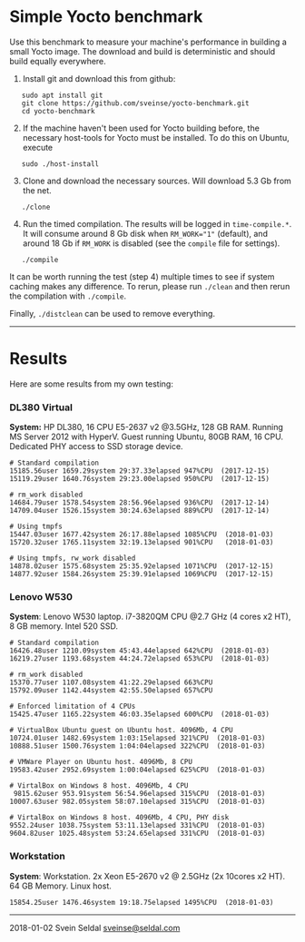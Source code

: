 # Simple Yocto benchmark

Use this benchmark to measure your machine's performance in building a small
Yocto image. The download and build is deterministic and should build
equally everywhere.

 1. Install git and download this from github:

 ```
    sudo apt install git
    git clone https://github.com/sveinse/yocto-benchmark.git
    cd yocto-benchmark
 ```

 2. If the machine haven't been used for Yocto building before, the necessary
    host-tools for Yocto must be installed. To do this on Ubuntu, execute

 ```
    sudo ./host-install
 ```

 3. Clone and download the necessary sources. Will download 5.3 Gb from the
    net.

 ```
    ./clone
 ```

 4. Run the timed compilation. The results will be logged in `time-compile.*`.
    It will consume around 8 Gb disk when `RM_WORK="1"` (default), and around
    18 Gb if `RM_WORK` is disabled (see the `compile` file for settings).

 ```
    ./compile
 ```

It can be worth running the test (step 4) multiple times to see if system caching
makes any difference. To rerun, please run `./clean` and then rerun the
compilation with `./compile`.

Finally, `./distclean` can be used to remove everything.

---

# Results

Here are some results from my own testing:

### DL380 Virtual

**System:** HP DL380, 16 CPU E5-2637 v2 @3.5GHz, 128 GB RAM. Running MS Server 2012 with HyperV. Guest running Ubuntu, 80GB RAM, 16 CPU. Dedicated PHY access to SSD storage device.

  ```
  # Standard compilation
  15185.56user 1659.29system 29:37.33elapsed 947%CPU  (2017-12-15)
  15119.29user 1640.76system 29:23.00elapsed 950%CPU  (2017-12-15)
  
  # rm_work disabled
  14684.79user 1578.54system 28:56.96elapsed 936%CPU  (2017-12-14)
  14709.04user 1526.15system 30:24.63elapsed 889%CPU  (2017-12-14)

  # Using tmpfs
  15447.03user 1677.42system 26:17.88elapsed 1085%CPU  (2018-01-03)
  15720.32user 1765.11system 32:19.13elapsed 901%CPU   (2018-01-03)

  # Using tmpfs, rw_work disabled
  14878.02user 1575.68system 25:35.92elapsed 1071%CPU  (2017-12-15)
  14877.92user 1584.26system 25:39.91elapsed 1069%CPU  (2017-12-15)
  ```

### Lenovo W530

**System**: Lenovo W530 laptop. i7-3820QM CPU @2.7 GHz (4 cores x2 HT), 8 GB memory. Intel 520 SSD.

  ```
  # Standard compilation
  16426.48user 1210.09system 45:43.44elapsed 642%CPU  (2018-01-03)
  16219.27user 1193.68system 44:24.72elapsed 653%CPU  (2018-01-03)

  # rm_work disabled
  15370.77user 1107.08system 41:22.29elapsed 663%CPU
  15792.09user 1142.44system 42:55.50elapsed 657%CPU

  # Enforced limitation of 4 CPUs
  15425.47user 1165.22system 46:03.35elapsed 600%CPU  (2018-01-03)

  # VirtualBox Ubuntu guest on Ubuntu host. 4096Mb, 4 CPU
  10724.01user 1482.69system 1:03:15elapsed 321%CPU  (2018-01-03)
  10888.51user 1500.76system 1:04:04elapsed 322%CPU  (2018-01-03)

  # VMWare Player on Ubuntu host. 4096Mb, 8 CPU
  19583.42user 2952.69system 1:00:04elapsed 625%CPU  (2018-01-03)

  # VirtalBox on Windows 8 host. 4096Mb, 4 CPU
   9815.62user 953.91system 56:54.96elapsed 315%CPU  (2018-01-03)
  10007.63user 982.05system 58:07.10elapsed 315%CPU  (2018-01-03)

  # VirtalBox on Windows 8 host. 4096Mb, 4 CPU, PHY disk
  9552.24user 1038.75system 53:11.13elapsed 331%CPU  (2018-01-03)
  9604.82user 1025.48system 53:24.65elapsed 331%CPU  (2018-01-03)
  ```

### Workstation

**System**: Workstation. 2x Xeon E5-2670 v2 @ 2.5GHz (2x 10cores x2 HT). 64 GB Memory. Linux host.

  ```
  15854.25user 1476.46system 19:18.75elapsed 1495%CPU  (2018-01-03)
  ```

---

2018-01-02 Svein Seldal <sveinse@seldal.com>
